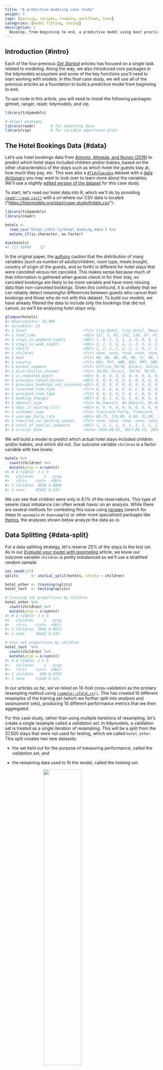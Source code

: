 ```yaml
---
title: "A predictive modeling case study"
weight: 5
tags: [parsnip, recipes, rsample, workflows, tune]
categories: [model fitting, tuning]
description: | 
  Develop, from beginning to end, a predictive model using best practices.
---
```







## Introduction {#intro}

Each of the four previous [_Get Started_](/start/) articles has focused on a single task related to modeling. Along the way, we also introduced core packages in the tidymodels ecosystem and some of the key functions you'll need to start working with models. In this final case study, we will use all of the previous articles as a foundation to build a predictive model from beginning to end. 

To use code in this article,  you will need to install the following packages: glmnet, ranger, readr, tidymodels, and vip.


```r
library(tidymodels)  

# Helper packages
library(readr)       # for importing data
library(vip)         # for variable importance plots
```


## The Hotel Bookings Data {#data}

Let’s use hotel bookings data from [Antonio, Almeida, and Nunes (2019)](https://doi.org/10.1016/j.dib.2018.11.126) to predict which hotel stays included children and/or babies, based on the other characteristics of the stays such as which hotel the guests stay at, how much they pay, etc. This was also a [`#TidyTuesday`](https://github.com/rfordatascience/tidytuesday/tree/master/data/2020/2020-02-11) dataset with a [data dictionary](https://github.com/rfordatascience/tidytuesday/tree/master/data/2020/2020-02-11#data-dictionary) you may want to look over to learn more about the variables. We'll use a slightly [edited version of the dataset](https://gist.github.com/topepo/05a74916c343e57a71c51d6bc32a21ce) for this case study. 

To start, let's read our hotel data into R, which we'll do by providing [`readr::read_csv()`](https://readr.tidyverse.org/reference/read_delim.html) with a url where our CSV data is located ("<https://tidymodels.org/start/case-study/hotels.csv>"):


```r
library(tidymodels)
library(readr)

hotels <- 
  read_csv('https://bit.ly/hotel_booking_data') %>%
  mutate_if(is.character, as.factor) 

dim(hotels)
#> [1] 50000    23
```


In the original paper, the [authors](https://doi.org/10.1016/j.dib.2018.11.126) caution that the distribution of many variables (such as number of adults/children, room type, meals bought, country of origin of the guests, and so forth) is different for hotel stays that were canceled versus not canceled. This makes sense because much of that information is gathered when guests check in for their stay, so canceled bookings are likely to be more variable and have more missing data than non-canceled bookings. Given this confound, it is unlikely that we can reliably detect meaningful differences between guests who cancel their bookings and those who do not with this dataset. To build our models, we have already filtered the data to include only the bookings that did not cancel, so we'll be analyzing _hotel stays_ only.


```r
glimpse(hotels)
#> Observations: 50,000
#> Variables: 23
#> $ hotel                          <fct> City_Hotel, City_Hotel, Resort_Hotel, …
#> $ lead_time                      <dbl> 217, 2, 95, 143, 136, 67, 47, 56, 80, …
#> $ stays_in_weekend_nights        <dbl> 1, 0, 2, 2, 1, 2, 0, 0, 0, 2, 1, 0, 1,…
#> $ stays_in_week_nights           <dbl> 3, 1, 5, 6, 4, 2, 2, 3, 4, 2, 2, 1, 2,…
#> $ adults                         <dbl> 2, 2, 2, 2, 2, 2, 2, 0, 2, 2, 2, 1, 2,…
#> $ children                       <fct> none, none, none, none, none, none, ch…
#> $ meal                           <fct> BB, BB, BB, HB, HB, SC, BB, BB, BB, BB…
#> $ country                        <fct> DEU, PRT, GBR, ROU, PRT, GBR, ESP, ESP…
#> $ market_segment                 <fct> Offline_TA/TO, Direct, Online_TA, Onli…
#> $ distribution_channel           <fct> TA/TO, Direct, TA/TO, TA/TO, Direct, T…
#> $ is_repeated_guest              <dbl> 0, 0, 0, 0, 0, 0, 0, 0, 0, 0, 0, 0, 0,…
#> $ previous_cancellations         <dbl> 0, 0, 0, 0, 0, 0, 0, 0, 0, 0, 0, 0, 0,…
#> $ previous_bookings_not_canceled <dbl> 0, 0, 0, 0, 0, 0, 0, 0, 0, 0, 0, 0, 0,…
#> $ reserved_room_type             <fct> A, D, A, A, F, A, C, B, D, A, A, D, A,…
#> $ assigned_room_type             <fct> A, K, A, A, F, A, C, A, D, A, D, D, A,…
#> $ booking_changes                <dbl> 0, 0, 2, 0, 0, 0, 0, 0, 0, 0, 0, 0, 0,…
#> $ deposit_type                   <fct> No_Deposit, No_Deposit, No_Deposit, No…
#> $ days_in_waiting_list           <dbl> 0, 0, 0, 0, 0, 0, 0, 0, 0, 0, 0, 0, 0,…
#> $ customer_type                  <fct> Transient-Party, Transient, Transient,…
#> $ average_daily_rate             <dbl> 80.75, 170.00, 8.00, 81.00, 157.60, 49…
#> $ required_car_parking_spaces    <fct> none, none, none, none, none, none, no…
#> $ total_of_special_requests      <dbl> 1, 3, 2, 1, 4, 1, 1, 1, 1, 1, 0, 1, 0,…
#> $ arrival_date                   <date> 2016-09-01, 2017-08-25, 2016-11-19, 2…
```

We will build a model to predict which actual hotel stays included children and/or babies, and which did not. Our outcome variable `children` is a factor variable with two levels:


```r
hotels %>% 
  count(children) %>% 
  mutate(prop = n/sum(n))
#> # A tibble: 2 x 3
#>   children     n   prop
#>   <fct>    <int>  <dbl>
#> 1 children  4038 0.0808
#> 2 none     45962 0.919
```

We can see that children were only in 8.1% of the reservations. This type of severe class imbalance can often wreak havoc on an analysis. While there are several methods for combating this issue using [recipes](/find/recipes/) (search for steps to `upsample` or `downsample`) or other more specialized packages like [themis](https://tidymodels.github.io/themis/), the analyses shown below analyze the data as-is. 

## Data Splitting {#data-split}

For a data splitting strategy, let's reserve 25% of the stays to the test set. As in our [*Evaluate your model with resampling*](/start/resampling/#data-split) article, we know our outcome variable `children` is pretty imbalanced so we'll use a stratified random sample:  


```r
set.seed(123)
splits      <- initial_split(hotels, strata = children)

hotel_other <- training(splits)
hotel_test  <- testing(splits)

# training set proportions by children
hotel_other %>% 
  count(children) %>% 
  mutate(prop = n/sum(n))
#> # A tibble: 2 x 3
#>   children     n   prop
#>   <fct>    <int>  <dbl>
#> 1 children  3048 0.0813
#> 2 none     34452 0.919

# test set proportions by children
hotel_test  %>% 
  count(children) %>% 
  mutate(prop = n/sum(n))
#> # A tibble: 2 x 3
#>   children     n   prop
#>   <fct>    <int>  <dbl>
#> 1 children   990 0.0792
#> 2 none     11510 0.921
```

In our articles so far, we've relied on 10-fold cross-validation as the primary resampling method using [`rsample::vfold_cv()`](https://tidymodels.github.io/rsample/reference/vfold_cv.html). This has created 10 different resamples of the training set (which we further split into _analysis_ and _assessment_ sets), producing 10 different performance metrics that we then aggregated.

For this case study, rather than using multiple iterations of resampling, let's create a single resample called a _validation set_. In tidymodels, a validation set is treated as a single iteration of resampling. This will be a split from the 37,500 stays that were not used for testing, which we called `hotel_other`. This split creates two new datasets: 

+ the set held out for the purpose of measuring performance, called the _validation set_, and 

+ the remaining data used to fit the model, called the _training set_. 

<img src="img/validation-split.svg" width="50%" style="display: block; margin: auto;" />

We'll use the `validation_split()` function to allocate 20% of the `hotel_other` stays to the _validation set_ and 30,000 stays to the _training set_. This means that our model performance metrics will be computed on a single set of 7,500 hotel stays. This is fairly large, so the amount of data should provide enough precision to be a reliable indicator for how well each model predicts the outcome with a single iteration of resampling.


```r
set.seed(234)
val_set <- validation_split(hotel_other, 
                            strata = children, 
                            prop = 0.80)
val_set
#> # Validation Set Split (0.8/0.2)  using stratification 
#> # A tibble: 1 x 2
#>   splits             id        
#>   <named list>       <chr>     
#> 1 <split [30K/7.5K]> validation
```

Note that this function, like `initial_split()` has the same `strata` argument to use stratified sampling to create the resample. This means that we'll have roughly the same proportions of hotel stays with and without children in our new validation and training sets, as compared to the original `hotel_other` proportions.

## A first model: penalized logistic regression {#first-model}

Since our outcome variable `children` is categorical, a logistic regression would be a good first model to start. Let's use a model that can perform feature selection during training. The [glmnet](https://cran.r-project.org/web/packages/glmnet/index.html) R package fits a generalized linear model via penalized maximum likelihood. This method of estimating the logistic regression slope parameters uses a _penalty_ on the process so that less relevant predictors are driven towards a value of zero. One of the glmnet penalization methods, called the [lasso method](https://en.wikipedia.org/wiki/Lasso_(statistics)), can set the predictor slopes to absolute zero if a large enough penalty is used. 

### Build the model

To specify a penalized logistic regression model that uses a feature selection penalty, let's use the parsnip package with the [glmnet engine](/find/parsnip/):  


```r
lr_mod <- 
  logistic_reg(penalty = tune(), mixture = 1) %>% 
  set_engine("glmnet")
```

We'll tag the `penalty` argument with `tune()` as a placeholder for now. This is a model hyperparameter that we will [tune](/start/tuning/) to find the best value for improving our predictions. Setting `mixture` to a value of one means that the glmnet model will focus on potentially removing irrelevant predictors. 

### Create the recipe 

Let's create a [recipe](/start/recipes/) to define the preprocessing steps we need to prepare our hotel stays data for this model. All categorical predictors (e.g., `distribution_channel`, `hotel`, ...) should be converted to dummy variables. Additionally, it might make sense to create a set of date-based predictors that reflect important components related to the arrival date. We have already introduced a [number of useful recipe steps](/start/recipes/#features) for creating features from dates:

+ `step_date()` creates predictors for the year, month, and day of the week.

+ `step_holiday()` generates a set of indicator variables for specific holidays. Although we don't know where these two hotels are located, we do know that the countries for origin for most stays are based in Europe.

+ `step_rm()` removes variables; here we'll use it to remove the original date variable since we no longer want it in the model.

+ `step_dummy()` converts characters or factors (i.e., nominal variables) into one or more numeric binary model terms for the levels of the original data.

+ `step_zv()` removes indicator variables that only contain a single unique value (e.g. all zeros). This is important because, for penalized models, the predictors should be centered and scaled.

+ `step_normalize()` centers and scales numeric variables.

Putting all these steps together into a recipe for a penalized logistic regression model, we have: 


```r
holidays <- c("AllSouls", "AshWednesday", "ChristmasEve", "Easter", 
              "ChristmasDay", "GoodFriday", "NewYearsDay", "PalmSunday")

lr_recipe <- 
  recipe(children ~ ., data = hotel_other) %>% 
  step_date(arrival_date) %>% 
  step_holiday(arrival_date, holidays = holidays) %>% 
  step_rm(arrival_date) %>% 
  step_dummy(all_nominal(), -all_outcomes()) %>% 
  step_zv(all_predictors()) %>% 
  step_normalize(all_predictors())
```


### Create the workflow

As we introduced in [*Preprocess your data with recipes*](/start/recipes/#fit-workflow), let's bundle the model and recipe into a single `workflow()` object to make management of the R objects easier:


```r
lr_workflow <- 
  workflow() %>% 
  add_model(lr_mod) %>% 
  add_recipe(lr_recipe)
```

### Create the grid for tuning

Before we fit this model, we need to set up a grid of `penalty` values to tune. In our [*Tune model parameters*](/start/tuning/) article, we used [`dials::grid_regular()`](start/tuning/#tune-grid) to create an expanded grid based on a combination of two hyperparameters. Since we have only one hyperparameter to tune here, we can set the grid up manually using a one-column tibble with 30 candidate values:


```r
lr_reg_grid <- tibble(penalty = 10^seq(-4, -1, length.out = 30))

lr_reg_grid %>% top_n(-5) # lowest penalty values
#> Selecting by penalty
#> # A tibble: 5 x 1
#>    penalty
#>      <dbl>
#> 1 0.0001  
#> 2 0.000127
#> 3 0.000161
#> 4 0.000204
#> 5 0.000259
lr_reg_grid %>% top_n(5)  # highest penalty values
#> Selecting by penalty
#> # A tibble: 5 x 1
#>   penalty
#>     <dbl>
#> 1  0.0386
#> 2  0.0489
#> 3  0.0621
#> 4  0.0788
#> 5  0.1
```

### Train and tune the model

Let's use `tune::tune_grid()` to train these 30 penalized logistic regression models. We'll also save the validation set predictions (via the call to `control_grid()`) so that diagnostic information can be available after the model fit. The area under the ROC curve will be used to quantify how well the model performs across a continuum of event thresholds (recall that the event rate&mdash;the proportion of stays including children&mdash; is very low for these data). 


```r
roc_only <- metric_set(roc_auc)

lr_res <- 
  lr_workflow %>% 
  tune_grid(val_set,
            grid = lr_reg_grid,
            control = control_grid(save_pred = TRUE),
            metrics = roc_only)
```

It might be easier to visualize the validation set metrics by plotting the area under the ROC curve against the range of penalty values: 


```r
lr_plot <- 
  lr_res %>% 
  collect_metrics() %>% 
  ggplot(aes(x = penalty, y = mean)) + 
  geom_point() + 
  geom_line() + 
  ylab("Area under the ROC Curve") +
  scale_x_log10(labels = scales::label_number())

lr_plot 
```

<img src="figs/logistic-results-1.svg" width="576" />

This plots shows us that model performance is generally better at the smaller penalty values. This suggests that the majority of the predictors are important to the model. We also see a steep drop in the area under the ROC curve towards the highest penalty values. This happens because a large enough penalty will remove _all_ predictors from the model, and not surprisingly predictive accuracy plummets with no predictors in the model (recall that an ROC AUC value of 0.50 means that the model does no better than chance at predicting the correct class).

Our model performance seems to plateau at the smaller penalty values, so going by the `roc_auc` metric alone could lead us to multiple options for the "best" value for this hyperparameter: 


```r
top_models <-
  lr_res %>% 
  show_best("roc_auc", n = 15) %>% 
  arrange(penalty) 
top_models
#> # A tibble: 15 x 6
#>     penalty .metric .estimator  mean     n std_err
#>       <dbl> <chr>   <chr>      <dbl> <int>   <dbl>
#>  1 0.0001   roc_auc binary     0.880     1      NA
#>  2 0.000127 roc_auc binary     0.881     1      NA
#>  3 0.000161 roc_auc binary     0.881     1      NA
#>  4 0.000204 roc_auc binary     0.881     1      NA
#>  5 0.000259 roc_auc binary     0.881     1      NA
#>  6 0.000329 roc_auc binary     0.881     1      NA
#>  7 0.000418 roc_auc binary     0.881     1      NA
#>  8 0.000530 roc_auc binary     0.881     1      NA
#>  9 0.000672 roc_auc binary     0.881     1      NA
#> 10 0.000853 roc_auc binary     0.881     1      NA
#> 11 0.00108  roc_auc binary     0.881     1      NA
#> 12 0.00137  roc_auc binary     0.881     1      NA
#> 13 0.00174  roc_auc binary     0.881     1      NA
#> 14 0.00221  roc_auc binary     0.880     1      NA
#> 15 0.00281  roc_auc binary     0.879     1      NA
```



Every candidate model in this tibble likely includes more predictor variables than the model in the row below it. If we used `select_best()`, it would return candidate model 8 with a penalty value of 0.00053, shown with the dotted line below. 

<img src="figs/lr-plot-lines-1.svg" width="576" />

But, we may want to choose a penalty value further along the x-axis, closer to where we start to see the decline in model performance. For example, candidate model 12 with a penalty value of 0.00137 has effectively the same performance as the numerically best model, but might eliminate more predictors. This penalty value is marked by the solid line above. In general, less irrelevant predictors is better. so if performance is the same, we'd prefer to choose a higher penalty value. 

Let's select this value and visualize the validation set ROC curve:

```r
lr_best <- 
  lr_res %>% 
  collect_metrics() %>% 
  arrange(penalty) %>% 
  slice(12)
lr_best
#> # A tibble: 1 x 6
#>   penalty .metric .estimator  mean     n std_err
#>     <dbl> <chr>   <chr>      <dbl> <int>   <dbl>
#> 1 0.00137 roc_auc binary     0.881     1      NA
```



```r
lr_auc <- 
  lr_res %>% 
  collect_predictions(parameters = lr_best) %>% 
  roc_curve(children, .pred_children) %>% 
  mutate(model = "Logistic Regression")

autoplot(lr_auc)
```

<img src="figs/logistic-roc-curve-1.svg" width="672" />

The level of performance generated by this logistic regression model is good, but not groundbreaking. Perhaps the linear nature of the prediction equation is too limiting for this data set. As a next step, we might consider a highly non-linear model generated using a tree-based ensemble method. 

## A second model: tree-based ensemble {#second-model}

An effective and low-maintenance modeling technique is a _random forest_. This model was also used in our [*Evaluate your model with resampling*](/start/resampling/) article. Compared to logistic regression, a random forest model is more flexible. A random forest is an _ensemble model_ typically made up of thousands of decision trees, where each individual tree sees a slightly different version of the training data and learns a sequence of splitting rules to predict new data. Each tree is non-linear, and aggregating across trees makes random forests also non-linear but more robust and stable compared to individual trees. Tree-based models like random forests require very little preprocessing and can effectively handle many types of predictors (sparse, skewed, continuous, categorical, etc.).

### Build the model and improve training time

Although the default hyperparameters for random forests tend to give reasonable results, we'll plan to tune two hyperparameters that we think could improve performance. Unfortunately, random forest models can be computationally expensive to train and to tune. The computations required for model tuning can usually be easily parallelized to improve training time. The tune package can do [parallel processing](https://tidymodels.github.io/tune/articles/extras/optimizations.html#parallel-processing) for you, and allows users to use multiple cores or separate machines to fit models. 

But, here we are using a single validation set, so parallelization isn't an option using the tune package. For this specific case study, a good alternative is provided by the engine itself. The ranger package offers a built-in way to compute individual random forest models in parallel. To do this, we need to know the the number of cores we have to work with. We can use the parallel package to query the number of cores on your own computer to understand how much parallelization you can do: 


```r
cores <- parallel::detectCores()
cores
#> [1] 12
```

So, we have 12 to work with. We can tell this to the ranger engine when we set up our parnsip `rand_forest()` model. To enable parallel processing, we can pass engine-specific arguments like `num.threads` to ranger when we set the engine: 


```r
rf_mod <- 
  rand_forest(mtry = tune(), min_n = tune(), trees = 1000) %>% 
  set_engine("ranger", num.threads = cores) %>% 
  set_mode("classification")
```

This works well in this modeling context, but it bears repeating: if you use any other resampling method, let tune do the parallel processing for you &mdash; we typically do not recommend relying on the modeling engine (like we did here) to do this.

In this model, we tagged the `mtry` and `min_n` arguments with `tune()` as a placeholder. These are our two hyperparameters that we will [tune](/start/tuning/).  

### Create the recipe and workflow

Unlike penalized logistic regression models, random forest models do not require [dummy](https://bookdown.org/max/FES/categorical-trees.html) or normalized predictor variables. Nevertheless, we want to do some feature engineering again with our `arrival_date` variable. As before, the date predictor is engineered so that the random forest model does not need to work hard to tease these potential patterns from the data.  


```r
rf_recipe <- 
  recipe(children ~ ., data = hotel_other) %>% 
  step_date(arrival_date) %>% 
  step_holiday(arrival_date) %>% 
  step_rm(arrival_date) 
```

Adding this recipe to our parsnip model gives us a new workflow for predicting whether a hotel stay included children and/or babies as guests with a random forest:


```r
rf_workflow <- 
  workflow() %>% 
  add_model(rf_mod) %>% 
  add_recipe(rf_recipe)
```

### Train and tune the model

When we set up our parsnip model, we tagged two hyperparameters for tuning:


```r
rf_mod
#> Random Forest Model Specification (classification)
#> 
#> Main Arguments:
#>   mtry = tune()
#>   trees = 1000
#>   min_n = tune()
#> 
#> Engine-Specific Arguments:
#>   num.threads = cores
#> 
#> Computational engine: ranger

# show what will be tuned
rf_mod %>%    
  parameters()  
#> Collection of 2 parameters for tuning
#> 
#>     id parameter type object class
#>   mtry           mtry    nparam[?]
#>  min_n          min_n    nparam[+]
#> 
#> Model parameters needing finalization:
#>    # Randomly Selected Predictors ('mtry')
#> 
#> See `?dials::finalize` or `?dials::update.parameters` for more information.
```

The `mtry` hyperparameter sets the number of predictor variables that each node in the decision tree "sees" and can learn about, so it can range from 1 to the total number of features present (when `mtry` = all possible features, the model is the same as bagging decision trees). The `min_n` hyperparameter sets the minimum `n` to split at any node.

We will use a space-filling design to tune, with 25 candidate models: 


```r
set.seed(345)
rf_res <- 
  rf_workflow %>% 
  tune_grid(val_set,
            grid = 25,
            control = control_grid(save_pred = TRUE),
            metrics = roc_only)
#> i Creating pre-processing data to finalize unknown parameter: mtry
```

The message printed above *"Creating pre-processing data to finalize unknown parameter: mtry"* is related to the size of the data set. Since `mtry` depends on the number of predictors in the data set, `tune_grid()` determines the upper bound for `mtry` once it receives the data. 

Here are our top 5 random forest models, out of the 25 candidates:


```r
rf_res %>% 
  show_best(metric = "roc_auc")
#> # A tibble: 5 x 7
#>    mtry min_n .metric .estimator  mean     n std_err
#>   <int> <int> <chr>   <chr>      <dbl> <int>   <dbl>
#> 1     8     7 roc_auc binary     0.933     1      NA
#> 2     6    18 roc_auc binary     0.933     1      NA
#> 3     9    12 roc_auc binary     0.932     1      NA
#> 4     3     3 roc_auc binary     0.932     1      NA
#> 5     5    35 roc_auc binary     0.932     1      NA
```

Right away, we see that these values for area under the ROC look more promising than our top model using penalized logistic regression, which yielded an ROC AUC of 0.881.

Plotting the results of the tuning process highlights that both `mtry` (number of predictors at each node) and `min_n` (minimum number of data points required to keep splitting) should be fairly small to optimize performance. However, the range of the y-axis indicates that the model is very robust to the choice of these parameter values &mdash; all but one of the ROC AUC values are greater than 0.90.


```r
autoplot(rf_res)
```

<img src="figs/rf-results-1.svg" width="672" />

Let's select the best model according to the ROC AUC metric. Our final tuning parameter values are:


```r
rf_best <- 
  rf_res %>% 
  select_best(metric = "roc_auc")
rf_best
#> # A tibble: 1 x 2
#>    mtry min_n
#>   <int> <int>
#> 1     8     7
```

To calculate the data needed to plot the ROC curve, we use `collect_predictions()`. This is only possible after tuning with `control_grid(save_pred = TRUE)`. In the output, you can see the two columns that hold our class probabilities for predicting hotel stays including and not including children.


```r
rf_res %>% 
  collect_predictions()
#> # A tibble: 187,475 x 7
#>   id         .pred_children .pred_none  .row  mtry min_n children
#>   <chr>               <dbl>      <dbl> <int> <int> <int> <fct>   
#> 1 validation       0.00158       0.998    11    12     7 none    
#> 2 validation       0.000167      1.00     13    12     7 none    
#> 3 validation       0.000286      1.00     31    12     7 none    
#> 4 validation       0.000168      1.00     32    12     7 none    
#> 5 validation       0.00075       0.999    36    12     7 none    
#> # … with 1.875e+05 more rows
```

To filter the predictions for only our best random forest model, we can use the `parameters` argument and pass it our tibble with the best hyperparameter values from tuning, which we called `rf_best`:


```r
rf_auc <- 
  rf_res %>% 
  collect_predictions(parameters = rf_best) %>% 
  roc_curve(children, .pred_children) %>% 
  mutate(model = "Random Forest")
```

Now, we can compare the validation set ROC curves for our top penalized logistic regression model and random forest model: 


```r
bind_rows(rf_auc, lr_auc) %>% 
  ggplot(aes(x = 1 - specificity, y = sensitivity, col = model)) + 
  geom_path() +
  geom_abline(lty = 3) + 
  coord_equal() + 
  scale_color_viridis_d(option = "A", begin = .1, end = .6)
```

<img src="figs/rf-lr-roc-curve-1.svg" width="672" />

The random forest is uniformly better across event probability thresholds. 

## The last fit {#last-fit}

Our goal was to predict which hotel stays included children and/or babies. The random forest model clearly performed better than the penalized logistic regression model, and would be our best bet for predicting hotel stays with and without children. After selecting our best model and hyperparameter values, our last step is to fit the final model on all the rows of data not originally held out for testing (both the training and the validation sets combined), and then evaluate the model performance one last time with the held-out test set. 

We'll start by building our parsnip model object again from scratch. We take our best hyperparameter values from our random forest model. When we set the engine, we add a new argument: `importance = 'impurity'`. This will provide _variable importance_ scores for this last model, which gives some insight into which predictors drive model performance.


```r
# the last model
last_rf_mod <- 
  rand_forest(mtry = 8, min_n = 7, trees = 1000) %>% 
  set_engine("ranger", num.threads = cores, importance = 'impurity') %>% 
  set_mode("classification")

# the last workflow
last_rf_workflow <- 
  rf_workflow %>% 
  update_model(last_rf_mod)

# the last fit
set.seed(345)
last_rf_fit <- 
  last_rf_workflow %>% 
  last_fit(splits)

last_rf_fit
#> # Monte Carlo cross-validation (0.75/0.25) with 1 resamples  
#> # A tibble: 1 x 6
#>   splits         id          .metrics     .notes      .predictions     .workflow
#> * <list>         <chr>       <list>       <list>      <list>           <list>   
#> 1 <split [37.5K… train/test… <tibble [2 … <tibble [0… <tibble [12,500… <workflo…
```

This fitted workflow contains _everything_, including our final metrics based on the test set. So, how did this model do on the test set? Was the validation set a good estimate of future performance? 


```r
last_rf_fit %>% 
  collect_metrics()
#> # A tibble: 2 x 3
#>   .metric  .estimator .estimate
#>   <chr>    <chr>          <dbl>
#> 1 accuracy binary         0.947
#> 2 roc_auc  binary         0.922
```

This ROC AUC value is pretty close to what we saw when we tuned the random forest model with the validation set, which is good news. That means that our estimate of how well our model would perform with new data was not too far off from how well our model actually performed with the unseen test data.

We can access those variable importance scores via the `.workflow` column. We first need to [pluck](https://purrr.tidyverse.org/reference/pluck.html) out the first element in the workflow column, then [pull out the fit](https://tidymodels.github.io/workflows/reference/workflow-extractors.html) from the workflow object. Finally, the vip package helps us visualize the variable importance scores for the top 20 features: 


```r
last_rf_fit %>% 
  pluck(".workflow", 1) %>%   
  pull_workflow_fit() %>% 
  vip(num_features = 20)
```

<img src="figs/rf-importance-1.svg" width="672" />

The most important predictors in whether a hotel stay had children or not were the daily cost for the room, the type of room reserved, the type of room that was ultimately assigned, and the time between the creation of the reservation and the arrival date. 

Let's generate our last ROC curve to visualize:


```r
last_rf_fit %>% 
  collect_predictions() %>% 
  roc_curve(children, .pred_children) %>% 
  autoplot()
```

<img src="figs/test-set-roc-curve-1.svg" width="672" />

Based on these results, the validation set and test set performance statistics are very close, so we would have pretty high confidence that our random forest model with the selected hyperparameters would perform well when predicting new data.

## Where to next? {#next}

If you've made it to the end of this series of [*Get Started*](/start/) articles, we hope you feel ready to learn more! You now know the core tidymodels packages and how they fit together. After you are comfortable with the basics we introduced in this series, you can [learn how to go farther](/learn/) with tidymodels in your modeling and machine learning projects. 

Here are some more ideas for where to go next:

+ Study up on statistics and modeling with our comprehensive [books](/books/).

+ Dig deeper into the [package documentation sites](/packages/) to find functions that meet your modeling needs.

+ Listen out for the latest about tidymodels packages at the [tidyverse blog](https://www.tidyverse.org/tags/tidymodels/).

+ Explore [searchable tables](/find/) of all tidymodels packages and functions.

+ Find ways to ask for [help](/help/) and [contribute to tidymodels](/contribute) to help others.

### <center>Happy modeling!</center>

## Session information


```
#> ─ Session info ───────────────────────────────────────────────────────────────
#>  setting  value                       
#>  version  R version 3.6.1 (2019-07-05)
#>  os       macOS Catalina 10.15.3      
#>  system   x86_64, darwin15.6.0        
#>  ui       X11                         
#>  language (EN)                        
#>  collate  en_US.UTF-8                 
#>  ctype    en_US.UTF-8                 
#>  tz       America/Los_Angeles         
#>  date     2020-04-19                  
#> 
#> ─ Packages ───────────────────────────────────────────────────────────────────
#>  package    * version date       lib source        
#>  broom      * 0.5.5   2020-02-29 [1] CRAN (R 3.6.0)
#>  dials      * 0.0.4   2019-12-02 [1] CRAN (R 3.6.0)
#>  dplyr      * 0.8.5   2020-03-07 [1] CRAN (R 3.6.0)
#>  ggplot2    * 3.3.0   2020-03-05 [1] CRAN (R 3.6.0)
#>  infer      * 0.5.1   2019-11-19 [1] CRAN (R 3.6.0)
#>  parsnip    * 0.0.5   2020-01-07 [1] CRAN (R 3.6.0)
#>  purrr      * 0.3.3   2019-10-18 [1] CRAN (R 3.6.0)
#>  ranger       0.11.2  2019-03-07 [1] CRAN (R 3.6.0)
#>  readr      * 1.3.1   2018-12-21 [1] CRAN (R 3.6.0)
#>  recipes    * 0.1.10  2020-03-18 [1] CRAN (R 3.6.0)
#>  rlang        0.4.5   2020-03-01 [1] CRAN (R 3.6.0)
#>  rsample    * 0.0.6   2020-03-31 [1] CRAN (R 3.6.2)
#>  tibble     * 2.1.3   2019-06-06 [1] CRAN (R 3.6.0)
#>  tidymodels * 0.1.0   2020-02-16 [1] CRAN (R 3.6.0)
#>  tune       * 0.1.0   2020-04-02 [1] CRAN (R 3.6.2)
#>  vip        * 0.2.2   2020-04-06 [1] CRAN (R 3.6.2)
#>  workflows  * 0.1.1   2020-03-17 [1] CRAN (R 3.6.0)
#>  yardstick  * 0.0.5   2020-01-23 [1] CRAN (R 3.6.0)
#> 
#> [1] /Library/Frameworks/R.framework/Versions/3.6/Resources/library
```


